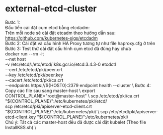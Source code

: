 # external-etcd-cluster
Bước 1: \
Đầu tiền cài đặt cụm etcd bằng etcdadm: \
Trên mỗi node sẽ cài đặt etcadm theo hướng dẫn sau: \
https://github.com/kubernetes-sigs/etcdadm \
Bước 2: Cài đặt và cấu hình HA Proxy tương tự như file haproxy.cfg ở trên \
Bước 3: Test thử cài đặt cấu hình cụm etcd đã đúng hay chưa\
docker run --rm -it \
--net host \
-v /etc/etcd/:/etc/etcd/ k8s.gcr.io/etcd:3.4.3-0 etcdctl \
--cert /etc/etcd/pki/peer.crt \
--key /etc/etcd/pki/peer.key \
--cacert /etc/etcd/pki/ca.crt \
--endpoints https://${HOST0}:2379 endpoint health --cluster \
Bước 4: Copy các file sau sang master-host \
export CONTROL_PLANE="root@master-host" \
scp /etc/etcd/pki/ca.crt "${CONTROL_PLANE}":/etc/kubernetes/pki/etcd/ \
scp /etc/etcd/pki/apiserver-etcd-client.crt "${CONTROL_PLANE}":/etc/kubernetes/pki/ \
scp /etc/etcd/pki/apiserver-etcd-client.key "${CONTROL_PLANE}":/etc/kubernetes/pki/ \
Chú ý: Tất cả các master-host đều đã được cài đặt kubelet (Theo file InstallK8S.sh) \

